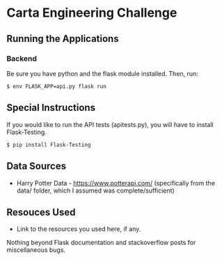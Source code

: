 # Carta Engineering Challenge

## Running the Applications
### Backend
Be sure you have python and the flask module installed. Then, run:

    $ env FLASK_APP=api.py flask run

## Special Instructions
If you would like to run the API tests (apitests.py), you will have to install Flask-Testing.

    $ pip install Flask-Testing

## Data Sources
- Harry Potter Data - https://www.potterapi.com/ (specifically from the data/ folder, which I assumed was complete/sufficient)

## Resouces Used
- Link to the resources you used here, if any.

Nothing beyond Flask documentation and stackoverflow posts for miscellaneous bugs.


